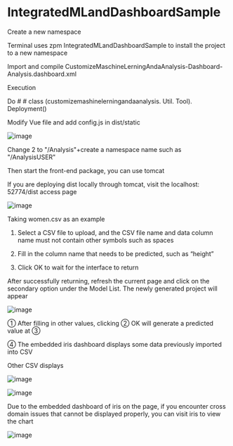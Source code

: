 # IntegratedMLandDashboardSample
Create a new namespace

Terminal uses zpm IntegratedMLandDashboardSample to install the project to a new namespace

Import and compile CustomizeMaschineLerningAndaAnalysis-Dashboard-Analysis.dashboard.xml

Execution

Do # # class (customizemashinelerningandaanalysis. Util. Tool). Deployment()

Modify Vue file and add config.js in dist/static

![image](https://github.com/cangjiujiu/IntegratedMLandDashboardSample/assets/124135718/7854fb42-d65d-4300-a052-588b0fc82534)


Change 2 to "/Analysis"+create a namespace name such as "/AnalysisUSER"

Then start the front-end package, you can use tomcat

If you are deploying dist locally through tomcat, visit the localhost: 52774/dist access page

![image](https://github.com/cangjiujiu/IntegratedMLandDashboardSample/assets/124135718/323ada13-d45e-4b3b-a451-165dec5ffcce)



Taking women.csv as an example

1. Select a CSV file to upload, and the CSV file name and data column name must not contain other symbols such as spaces

2. Fill in the column name that needs to be predicted, such as “height”

3. Click OK to wait for the interface to return

After successfully returning, refresh the current page and click on the secondary option under the Model List. The newly generated project will appear

![image](https://github.com/cangjiujiu/IntegratedMLandDashboardSample/assets/124135718/1c406a3a-758d-497d-a42e-eda648a62b6c)

① After filling in other values, clicking ② OK will generate a predicted value at ③

④ The embedded iris dashboard displays some data previously imported into CSV


Other CSV displays


![image](https://github.com/cangjiujiu/IntegratedMLandDashboardSample/assets/124135718/e9334c6c-a8b3-4aff-9570-d914d5d796c0)

![image](https://github.com/cangjiujiu/IntegratedMLandDashboardSample/assets/124135718/76a73470-c395-492e-bbe6-a6c602dd92c0)

Due to the embedded dashboard of iris on the page, if you encounter cross domain issues that cannot be displayed properly, you can visit iris to view the chart

![image](https://github.com/cangjiujiu/IntegratedMLandDashboardSample/assets/124135718/d527f988-4703-40a2-ad48-d05c842b0c7d)


